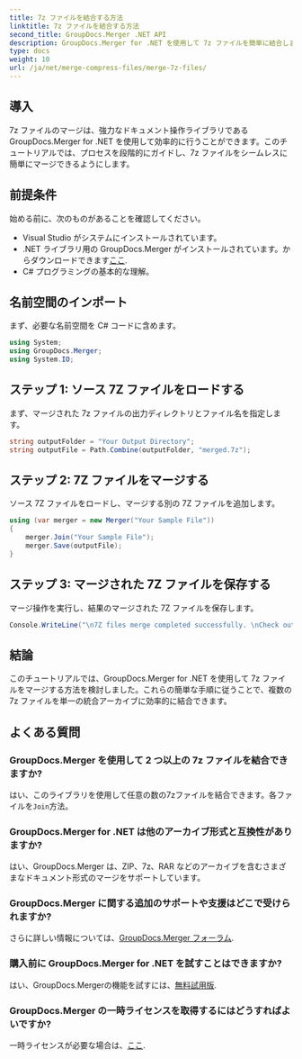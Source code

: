 ```yaml
---
title: 7z ファイルを結合する方法
linktitle: 7z ファイルを結合する方法
second_title: GroupDocs.Merger .NET API
description: GroupDocs.Merger for .NET を使用して 7z ファイルを簡単に結合します。ステップ バイ ステップ ガイドに従って、複数のアーカイブを 1 つにシームレスに結合します。
type: docs
weight: 10
url: /ja/net/merge-compress-files/merge-7z-files/
---
```

## 導入
7z ファイルのマージは、強力なドキュメント操作ライブラリである GroupDocs.Merger for .NET を使用して効率的に行うことができます。このチュートリアルでは、プロセスを段階的にガイドし、7z ファイルをシームレスに簡単にマージできるようにします。
## 前提条件
始める前に、次のものがあることを確認してください。
- Visual Studio がシステムにインストールされています。
-  .NET ライブラリ用の GroupDocs.Merger がインストールされています。からダウンロードできます[ここ](https://releases.groupdocs.com/merger/net/).
- C# プログラミングの基本的な理解。

## 名前空間のインポート
まず、必要な名前空間を C# コードに含めます。
```csharp
using System; 
using GroupDocs.Merger;
using System.IO;
```
## ステップ 1: ソース 7Z ファイルをロードする
まず、マージされた 7z ファイルの出力ディレクトリとファイル名を指定します。
```csharp
string outputFolder = "Your Output Directory";
string outputFile = Path.Combine(outputFolder, "merged.7z");
```
## ステップ 2: 7Z ファイルをマージする
ソース 7Z ファイルをロードし、マージする別の 7Z ファイルを追加します。
```csharp
using (var merger = new Merger("Your Sample File"))
{
    merger.Join("Your Sample File");
    merger.Save(outputFile);
}
```
## ステップ 3: マージされた 7Z ファイルを保存する
マージ操作を実行し、結果のマージされた 7Z ファイルを保存します。
```csharp
Console.WriteLine("\n7Z files merge completed successfully. \nCheck output in {0}", outputFolder);
```

## 結論
このチュートリアルでは、GroupDocs.Merger for .NET を使用して 7z ファイルをマージする方法を検討しました。これらの簡単な手順に従うことで、複数の 7z ファイルを単一の統合アーカイブに効率的に結合できます。

## よくある質問
### GroupDocs.Merger を使用して 2 つ以上の 7z ファイルを結合できますか?
はい、このライブラリを使用して任意の数の7zファイルを結合できます。各ファイルを`Join`方法。
### GroupDocs.Merger for .NET は他のアーカイブ形式と互換性がありますか?
はい、GroupDocs.Merger は、ZIP、7z、RAR などのアーカイブを含むさまざまなドキュメント形式のマージをサポートしています。
### GroupDocs.Merger に関する追加のサポートや支援はどこで受けられますか?
さらに詳しい情報については、[GroupDocs.Merger フォーラム](https://forum.groupdocs.com/c/merger/32).
### 購入前に GroupDocs.Merger for .NET を試すことはできますか?
はい、GroupDocs.Mergerの機能を試すには、[無料試用版](https://releases.groupdocs.com/).
### GroupDocs.Merger の一時ライセンスを取得するにはどうすればよいですか?
一時ライセンスが必要な場合は、[ここ](https://purchase.groupdocs.com/temporary-license/).